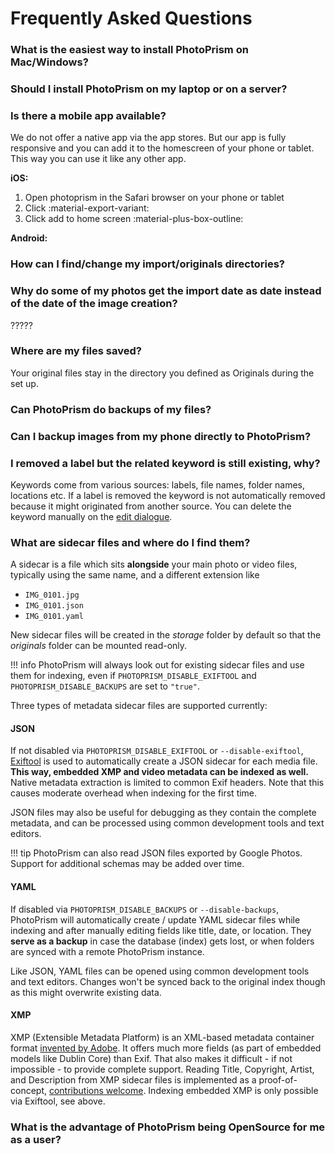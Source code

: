 # Frequently Asked Questions

### What is the easiest way to install PhotoPrism on Mac/Windows? ###

### Should I install PhotoPrism on my laptop or on a server? ###

### Is there a mobile app available? ###
We do not offer a native app via the app stores. 
But our app is fully responsive and you can add it to the homescreen of your phone or tablet. 
This way you can use it like any other app.

**iOS:**

1. Open photoprism in the Safari browser on your phone or tablet
2. Click :material-export-variant:
3. Click add to home screen :material-plus-box-outline:

**Android:**


### How can I find/change my import/originals directories? ###


### Why do some of my photos get the import date as date instead of the date of the image creation? ###
?????

### Where are my files saved? ###
Your original files stay in the directory you defined as Originals during the set up.

### Can PhotoPrism do backups of my files? ###

### Can I backup images from my phone directly to PhotoPrism? ###

### I removed a label but the related keyword is still existing, why? ##
Keywords come from various sources: labels, file names, folder names, locations etc. 
If a label is removed the keyword is not automatically removed because it might originated from another source.
You can delete the keyword manually on the [edit dialogue](organize/edit.md).

### What are sidecar files and where do I find them? ###

A sidecar is a file which sits **alongside** your main photo or video files,
typically using the same name, and a different extension like

* `IMG_0101.jpg`
* `IMG_0101.json`
* `IMG_0101.yaml`

New sidecar files will be created in the *storage* folder by default so that the *originals* folder
can be mounted read-only.

!!! info
PhotoPrism will always look out for existing sidecar files and use them for indexing,
even if `PHOTOPRISM_DISABLE_EXIFTOOL` and `PHOTOPRISM_DISABLE_BACKUPS` are set to `"true"`.

Three types of metadata sidecar files are supported currently:

#### JSON ####

If not disabled via `PHOTOPRISM_DISABLE_EXIFTOOL` or `--disable-exiftool`, [Exiftool](https://exiftool.org/) is used to
automatically create a JSON sidecar for each media file.
**This way, embedded XMP and video metadata can be indexed as well.**
Native metadata extraction is limited to common Exif headers.
Note that this causes moderate overhead when indexing for the first time.

JSON files may also be useful for debugging as they contain the complete metadata,
and can be processed using common development tools and text editors.

!!! tip
PhotoPrism can also read JSON files exported by Google Photos. Support for additional
schemas may be added over time.

#### YAML ####

If disabled via `PHOTOPRISM_DISABLE_BACKUPS` or `--disable-backups`, PhotoPrism will automatically create / update
YAML sidecar files while indexing and after manually editing fields like title, date, or location.
They **serve as a backup** in case the database (index) gets lost, or when folders are synced with a remote
PhotoPrism instance.

Like JSON, YAML files can be opened using common development tools and text editors.
Changes won't be synced back to the original index though as this might overwrite existing data.

#### XMP ####

XMP (Extensible Metadata Platform) is an XML-based metadata container format
[invented by Adobe](https://www.adobe.com/products/xmp.html).
It offers much more fields (as part of embedded models like Dublin Core) than Exif.
That also makes it difficult - if not impossible - to provide complete support.
Reading Title, Copyright, Artist, and Description from XMP sidecar files is implemented as a proof-of-concept,
[contributions welcome](../developer-guide/metadata/xmp.md).
Indexing embedded XMP is only possible via Exiftool, see above.

### What is the advantage of PhotoPrism being OpenSource for me as a user? ###
